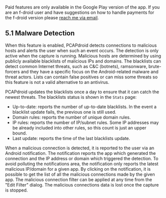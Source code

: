 Paid features are only available in the Google Play version of the app. If you are an f-droid user and have suggestions on how to handle payments for the f-droid version please [reach me via email](mailto:black.silver@hotmail.it?subject=PCAPdroid).

## 5.1 Malware Detection

When this feature is enabled, PCAPdroid detects connections to malicious hosts and alerts the user when such an event occurs. The detection is only active when the capture is running.
Malicious hosts are determined by using publicly available blacklists of malicious IPs and domains.
The blacklists can detect common Internet threats, such as C&C (botnets), ramsonware, brute-forcers and they have a specific focus on the Android-related malware and threat actors.
Lists can contain false positives or can miss some threats so this feature is not a valid alternative to an antivirus.

PCAPdroid updates the blacklists once a day to ensure that it can catch the newest threats. The blacklists status is shown in the `Stats` page:

- Up-to-date: reports the number of up-to-date blacklists. In the event a blacklist update fails, the previous one is still used.
- Domain rules: reports the number of unique domain rules.
- IP rules: reports the number of IP/subnet rules. Some IP addresses may be already included into other rules, so this count is just an upper bound.
- Last update: reports the time of the last blacklists update.

When a malicious connection is detected, it is reported to the user via an Android notification. The notification reports the app which generated the connection and the IP address or domain which triggered the detection.
To avoid polluting the notifications area, the notification only reports the latest malicious IP/domain for a given app. By clicking on the notification, it is possible to get the list of all the malicious connections made by the given app.
The malicious connection filter can be applied at any time from the "Edit Filter" dialog. The malicious connections data is lost once the capture is stopped.
